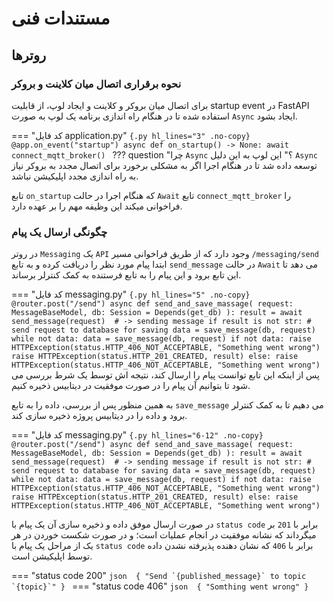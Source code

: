 # **مستندات فنی**

## **روترها**

### **نحوه برقراری اتصال میان کلاینت و بروکر**

برای اتصال میان بروکر و کلاینت و ایجاد لوپ، از قابلیت startup event در FastAPI استفاده شده تا در هنگام راه اندازی برنامه یک لوپ به صورت `Async` ایجاد بشود.

=== "کد فایل application.py"
    ```{.py hl_lines="3" .no-copy}
    @app.on_event("startup")
    async def on_startup() -> None:
        await connect_mqtt_broker()
    ```
??? question "چرا `Async` ؟"
    این لوپ به این دلیل `Async` توسعه داده شد تا در هنگام اجرا اگر به مشکلی برخورد برای اتصال مجدد به بروکر نیاز به راه اندازی مجدد اپلیکیشن نباشد.

تابع `on_startup` که هنگام اجرا در حالت `Await` تابع `connect_mqtt_broker` را فراخوانی میکند این وظیفه مهم را بر عهده دارد.

### **چگونگی ارسال یک پیام**

در روتر `Messaging` یک `API` وجود دارد که از طریق فراخوانی مسیر `/messaging/send` ابتدا پیام مورد نظر را دریافت کرده و به تابع `send_message` در حالت `Await` می دهد تا این تابع برود و این پیام را به تابع فرستنده به کمک کنترلر برساند.

=== "کد فایل messaging.py" 
    ```{.py hl_lines="5" .no-copy}
    @router.post("/send")
    async def send_and_save_massage(
        request: MessageBaseModel, db: Session = Depends(get_db)
    ):
        result = await send_message(request)  # -> sending message
        if result is not str:
            # send request to database for saving
            data = save_message(db, request)
            while not data:
                data = save_message(db, request)
            if not data:
                raise HTTPException(status.HTTP_406_NOT_ACCEPTABLE, "Something went wrong")
            raise HTTPException(status.HTTP_201_CREATED, result)
        else:
            raise HTTPException(status.HTTP_406_NOT_ACCEPTABLE, "Something went wrong")
    ```
پس از اینکه این تابع توانست پیام را ارسال کند، نتیجه اش توسط یک شرط بررسی می شود تا بتوانیم آن پیام را در صورت موفقیت در دیتابیس ذخیره کنیم. 

به همین منظور پس از بررسی، داده را به تابع `save_message` می دهیم تا به کمک کنترلر برود و داده را در دیتابیس پروژه ذخیره سازی کند.

=== "کد فایل messaging.py" 
    ```{.py hl_lines="6-12" .no-copy}
    @router.post("/send")
    async def send_and_save_massage(
        request: MessageBaseModel, db: Session = Depends(get_db)
    ):
        result = await send_message(request)  # -> sending message
        if result is not str:
            # send request to database for saving
            data = save_message(db, request)
            while not data:
                data = save_message(db, request)
            if not data:
                raise HTTPException(status.HTTP_406_NOT_ACCEPTABLE, "Something went wrong")
            raise HTTPException(status.HTTP_201_CREATED, result)
        else:
            raise HTTPException(status.HTTP_406_NOT_ACCEPTABLE, "Something went wrong")
    ```

در صورت ارسال موفق داده و ذخیره سازی آن یک پیام با `status code` برابر با `201` بر میگرداند که نشانه موفقیت در انجام عملیات است؛ و در صورت شکست خوردن در هر یک از مراحل یک پیام با `status code` برابر با `406` که نشان دهنده پذیرفته نشدن داده توسط اپلیکیشن است.

=== "status code 200"
    ```json 
    {
        "Send `{published_message}` to topic `{topic}`"
    }
    ```
=== "status code 406"
    ```json 
    {
        "Somthing went wrong"
    }
    ```